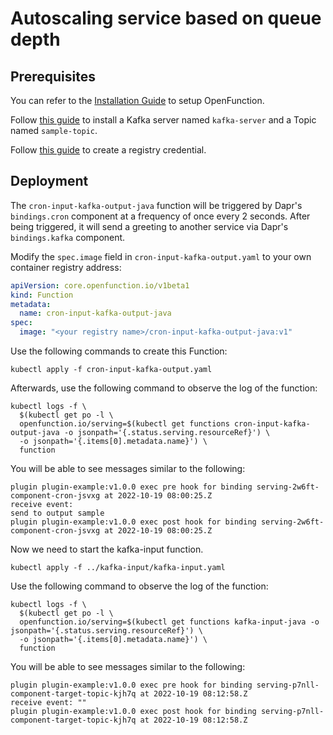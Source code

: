 # Autoscaling service based on queue depth

## Prerequisites

You can refer to the [Installation Guide](https://openfunction.dev/docs/getting-started/installation/) to setup OpenFunction.

Follow [this guide](../../../../Prerequisites.md#kafka) to install a Kafka server named `kafka-server` and a Topic named `sample-topic`.

Follow [this guide](../../../../Prerequisites.md#registry-credential) to create a registry credential.

## Deployment

The `cron-input-kafka-output-java` function will be triggered by Dapr's `bindings.cron` component at a frequency of once every 2 seconds. After being triggered, it will send a greeting to another service via Dapr's `bindings.kafka` component.

Modify the `spec.image` field in `cron-input-kafka-output.yaml` to your own container registry address:

  ```yaml
  apiVersion: core.openfunction.io/v1beta1
  kind: Function
  metadata:
    name: cron-input-kafka-output-java
  spec:
    image: "<your registry name>/cron-input-kafka-output-java:v1"
  ```

Use the following commands to create this Function:

  ```shell
  kubectl apply -f cron-input-kafka-output.yaml
  ```

Afterwards, use the following command to observe the log of the function:

  ```shell
  kubectl logs -f \
    $(kubectl get po -l \
    openfunction.io/serving=$(kubectl get functions cron-input-kafka-output-java -o jsonpath='{.status.serving.resourceRef}') \
    -o jsonpath='{.items[0].metadata.name}') \
    function
  ```

You will be able to see messages similar to the following:

  ```shell
  plugin plugin-example:v1.0.0 exec pre hook for binding serving-2w6ft-component-cron-jsvxg at 2022-10-19 08:00:25.Z
  receive event: 
  send to output sample
  plugin plugin-example:v1.0.0 exec post hook for binding serving-2w6ft-component-cron-jsvxg at 2022-10-19 08:00:25.Z
  ```

Now we need to start the kafka-input function.

  ```shell
  kubectl apply -f ../kafka-input/kafka-input.yaml
  ```

Use the following command to observe the log of the function:
  
  ```shell
  kubectl logs -f \
    $(kubectl get po -l \
    openfunction.io/serving=$(kubectl get functions kafka-input-java -o jsonpath='{.status.serving.resourceRef}') \
    -o jsonpath='{.items[0].metadata.name}') \
    function
  ```

You will be able to see messages similar to the following:

  ```shell
 plugin plugin-example:v1.0.0 exec pre hook for binding serving-p7nll-component-target-topic-kjh7q at 2022-10-19 08:12:58.Z
 receive event: ""
 plugin plugin-example:v1.0.0 exec post hook for binding serving-p7nll-component-target-topic-kjh7q at 2022-10-19 08:12:58.Z
  ```
